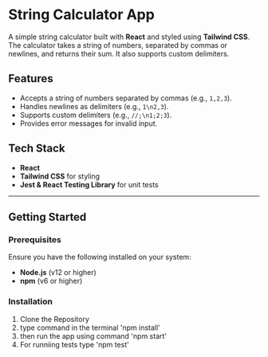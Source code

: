 # String Calculator App

A simple string calculator built with **React** and styled using **Tailwind CSS**. The calculator takes a string of numbers, separated by commas or newlines, and returns their sum. It also supports custom delimiters.

## Features
- Accepts a string of numbers separated by commas (e.g., `1,2,3`).
- Handles newlines as delimiters (e.g., `1\n2,3`).
- Supports custom delimiters (e.g., `//;\n1;2;3`).
- Provides error messages for invalid input.
  
## Tech Stack
- **React**
- **Tailwind CSS** for styling
- **Jest & React Testing Library** for unit tests

---

## Getting Started

### Prerequisites
Ensure you have the following installed on your system:
- **Node.js** (v12 or higher)
- **npm** (v6 or higher)

### Installation

1. Clone the Repository
2. type command in the terminal 'npm install'
3. then run the app using command 'npm start'
4. For runniing tests type 'npm test'

